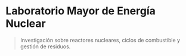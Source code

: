# Laboratorio Mayor de Energía Nuclear

> Investigación sobre reactores nucleares, ciclos de combustible y gestión de residuos.
>